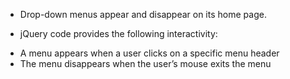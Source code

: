 - Drop-down menus appear and disappear on its home page.

- jQuery code provides the following interactivity:

* A menu appears when a user clicks on a specific menu header
* The menu disappears when the user’s mouse exits the menu